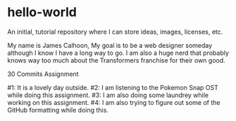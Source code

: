 # hello-world
An initial, tutorial repository where I can store ideas, images, licenses, etc. 

My name is James Calhoon, My goal is to be a web designer someday although I know I have a long way to go.
I am also a huge nerd that probably knows way too much about the Transformers franchise for their own good. 

30 Commits Assignment

#1: It is a lovely day outside.
#2: I am listening to the Pokemon Snap OST while doing this assignment.
#3: I am also doing some laundrey while working on this assignment.
#4: I am also trying to figure out some of the GitHub formatting while doing this.
